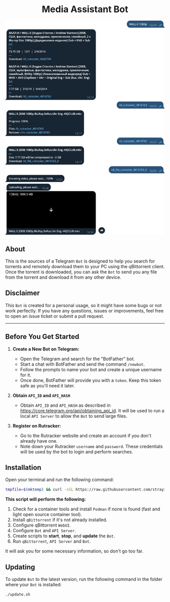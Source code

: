<h1 align="center">Media Assistant Bot</h1>

<p align="center">
<img alt="example" src="./static/logo.webp" width="768" />
</p>

## About

This is the sources of a Telegram `Bot` is designed to help you search for torrents and remotely download them to your PC using the qBittorrent client. Once the torrent is downloaded, you can ask the `Bot` to send you any file from the torrent and download it from any other device.

## Disclaimer

This `Bot` is created for a personal usage, so it might have some bugs or not work perfectly. If you have any questions, issues or improvements, feel free to open an issue ticket or submit a pull request.

---

## Before You Get Started

1. **Create a New Bot on Telegram:**

   - Open the Telegram and search for the "BotFather" bot.
   - Start a chat with BotFather and send the command `/newbot`.
   - Follow the prompts to name your bot and create a unique username for it.
   - Once done, BotFather will provide you with a `token`. Keep this token safe as you'll need it later.

2. **Obtain `API_ID` and `API_HASH`**

   - Obtain `API_ID` and `API_HASH` as described in https://core.telegram.org/api/obtaining_api_id. It will be used to run a local `API Server` to allow the `Bot` to send large files.

3. **Register on Rutracker:**

   - Go to the Rutracker website and create an account if you don't already have one.
   - Note down your Rutracker `username` and `password`. These credentials will be used by the bot to login and perform searches.

## Installation

Open your terminal and run the following command:

```bash
tmpfile=$(mktemp) && curl -sSL https://raw.githubusercontent.com/strayiker/smart-home-media-assistant-telegram-bot/refs/heads/main/scripts/setup.sh -o $tmpfile && chmod +x $tmpfile && bash -i $tmpfile && rm $tmpfile
```

**This script will perform the following:**

1.  Check for a container tools and install `Podman` if none is found (fast and light open source container tool).
2.  Install `qBittorrent` if it's not already installed.
3.  Configure qBittorrent `WebUI`.
4.  Configure `Bot` and `API Server`.
5.  Create scripts to **start**, **stop**, and **update** the `Bot`.
6.  Run `qBittorrent`, `API Server` and `Bot`.

It will ask you for some necessary information, so don't go too far.

## Updating

To update `Bot` to the latest version, run the following command in the folder where your `Bot` is installed:

```bash
./update.sh
```
